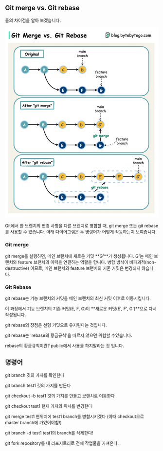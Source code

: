 ## Git merge vs. Git rebase
둘의 차이점을 알아 보겠습니다.

![alt text](git-merge-git-rebase.jpeg)

Git에서 한 브랜치의 변경 사항을 다른 브랜치로 병합할 때, git merge 또는 git rebase를 사용할 수 있습니다.
아래 다이어그램은 두 명령어가 어떻게 작동하는지 보여줍니다.

### Git merge
git merge를 실행하면, 메인 브랜치에 새로운 커밋 **G'**가 생성됩니다.
G'는 메인 브랜치와 feature 브랜치의 이력을 연결하는 역할을 합니다.
병합 방식이 비파괴적(non-destructive) 이므로, 메인 브랜치와 feature 브랜치의 기존 커밋은 변경되지 않습니다.

### Git Rebase
git rebase는 기능 브랜치의 커밋을 메인 브랜치의 최신 커밋 이후로 이동시킵니다.

이 과정에서 기능 브랜치의 기존 커밋(E, F, G)이 **새로운 커밋(E', F', G')**으로 다시 작성됩니다.

git rebase의 장점은 선형 커밋으로 유지된다는 것입니다.

git rebase는 'rebase의 황금규칙'을 따르지 않으면 위험할 수있습니다.

rebase의 황금규칙이란?
public에서 사용을 하지말라는 것 입니다.




## 명령어
git branch 깃의 가지를 확인한다

git branch test1 깃의 가지를 만든다

git checkout -b test1 깃의 가지를 만들고 브랜치로 이동한다

git checkout test1 현재 가지의 위치를 변경한다

git merge test1  현위치에 test1 branch를 병합시키겠다 (이때 checkout으로 master branch에 가있어야함!)

git branch -d test1    test1의 branch를 삭제한다!



git fork repository를 내 리포지토리로 전체 작업물을 가져온다.
